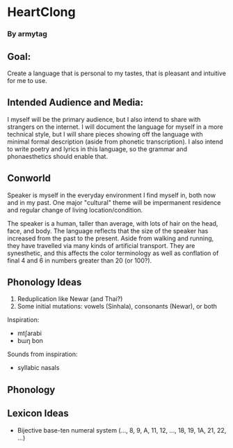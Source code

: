 # HeartClong

### By armytag

## Goal:

Create a language that is personal to my tastes, that is pleasant and intuitive for me to use.

## Intended Audience and Media:

I myself will be the primary audience, but I also intend to share with strangers on the internet.  I will document the language for myself in a more technical style, but I will share pieces showing off the language with minimal formal description (aside from phonetic transcription).  I also intend to write poetry and lyrics in this language, so the grammar and phonaesthetics should enable that.

## Conworld

Speaker is myself in the everyday environment I find myself in, both now and in my past.  One major "cultural" theme will be impermanent residence and regular change of living location/condition.

The speaker is a human, taller than average, with lots of hair on the head, face, and body.  The language reflects that the size of the speaker has increased from the past to the present.  Aside from walking and running, they have travelled via many kinds of artificial transport.  They are synesthetic, and this affects the color terminology as well as conflation of final 4 and 6 in numbers greater than 20 (or 100?).

## Phonology Ideas

1. Reduplication like Newar (and Thai?)
1. Some initial mutations: vowels (Sinhala), consonants (Newar), or both

Inspiration:
- mtʃarabi
- bɯŋ bon

Sounds from inspiration:
- syllabic nasals

## Phonology

## Lexicon Ideas

- Bijective base-ten numeral system (..., 8, 9, A, 11, 12, ..., 18, 19, 1A, 21, 22, ...)
